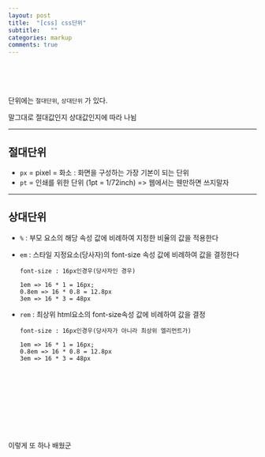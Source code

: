 ```yaml
---
layout: post
title:  "[css] css단위"
subtitle:   ""
categories: markup 
comments: true
---
```




<br>

<br>

<br>

단위에는 `절대단위`, `상대단위` 가 있다.

말그대로 절대값인지 상대값인지에 따라 나뉨

---

## 절대단위

* `px` = pixel = 화소 : 화면을 구성하는 가장 기본이 되는 단위
* `pt` = 인쇄를 위한 단위 (1pt = 1/72inch) => 웹에서는 웬만하면 쓰지말자

---

## 상대단위

* `%` : 부모 요소의 해당 속성 값에 비례하여 지정한 비율의 값을 적용한다

* `em` : 스타일 지정요소(당사자)의 font-size 속성 값에 비례하여 값을 결정한다

  ~~~
  font-size : 16px인경우(당사자인 경우)
  
  1em => 16 * 1 = 16px;
  0.8em => 16 * 0.8 = 12.8px
  3em => 16 * 3 = 48px
  ~~~

* `rem` : 최상위 html요소의 font-size속성 값에 비례하여 값을 결정

  ~~~
  font-size : 16px인경우(당사자가 아니라 최상위 엘리먼트가)
  
  1em => 16 * 1 = 16px;
  0.8em => 16 * 0.8 = 12.8px
  3em => 16 * 3 = 48px
  ~~~

<br>

<br>

<br><br>

<br>

<br>







이렇게 또 하나 배웠군









